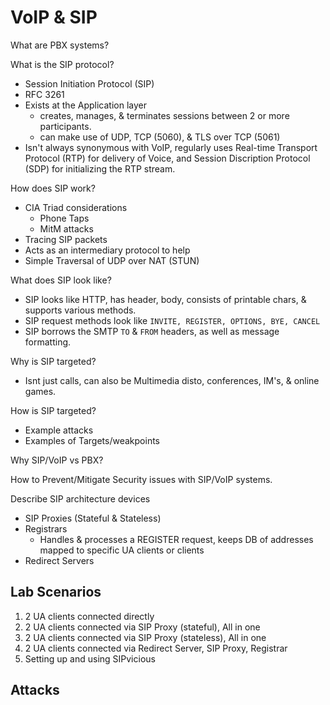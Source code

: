 # VoIP & SIP 

What are PBX systems?  

What is the SIP protocol?  
- Session Initiation Protocol (SIP)
- RFC 3261
- Exists at the Application layer
  - creates, manages, & terminates sessions between 2 or more participants.
  - can make use of UDP, TCP (5060), & TLS over TCP (5061)
- Isn't always synonymous with VoIP, regularly uses Real-time Transport Protocol (RTP) for delivery of Voice, and Session Discription Protocol (SDP) for initializing the RTP stream.
 
How does SIP work?  
- CIA Triad considerations
  - Phone Taps
  - MitM attacks
- Tracing SIP packets
- Acts as an intermediary protocol to help 
- Simple Traversal of UDP over NAT (STUN)

What does SIP look like?
- SIP looks like HTTP, has header, body, consists of printable chars, & supports various methods.
- SIP request methods look like ` INVITE, REGISTER, OPTIONS, BYE, CANCEL `
- SIP borrows the SMTP `TO` & `FROM` headers, as well as message formatting.

Why is SIP targeted?  
- Isnt just calls, can also be Multimedia disto, conferences, IM's, & online games. 

How is SIP targeted?  
- Example attacks
- Examples of Targets/weakpoints

Why SIP/VoIP vs PBX?  

How to Prevent/Mitigate Security issues with SIP/VoIP systems.

Describe SIP architecture devices
- SIP Proxies (Stateful & Stateless)
- Registrars
  - Handles & processes a REGISTER request, keeps DB of addresses mapped to specific UA clients or clients
- Redirect Servers

## Lab Scenarios
1. 2 UA clients connected directly
2. 2 UA clients connected via SIP Proxy (stateful), All in one
3. 2 UA clients connected via SIP Proxy (stateless), All in one
4. 2 UA clients connected via Redirect Server, SIP Proxy, Registrar
5. Setting up and using SIPvicious

## Attacks
### 

